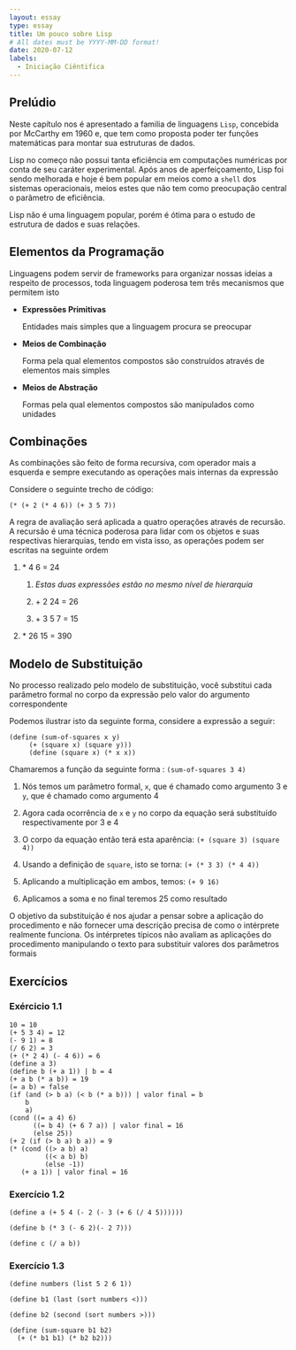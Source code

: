 ```yaml
---
layout: essay
type: essay
title: Um pouco sobre Lisp
# All dates must be YYYY-MM-DD format!
date: 2020-07-12
labels:
  - Iniciação Ciêntifica
---
```

Prelúdio
--------

Neste capítulo nos é apresentado a familia de linguagens `Lisp`,
concebida por McCarthy em 1960 e, que tem como proposta poder ter
funções matemáticas para montar sua estruturas de dados.

Lisp no começo não possui tanta eficiência em computações numéricas por
conta de seu caráter experimental. Após anos de aperfeiçoamento, Lisp
foi sendo melhorada e hoje é bem popular em meios como a `shell` dos
sistemas operacionais, meios estes que não tem como preocupação central
o parâmetro de eficiência.

Lisp não é uma linguagem popular, porém é ótima para o estudo de
estrutura de dados e suas relações.

Elementos da Programação
------------------------

Linguagens podem servir de frameworks para organizar nossas ideias a
respeito de processos, toda linguagem poderosa tem três mecanismos que
permitem isto

-   **Expressões Primitivas**

    Entidades mais simples que a linguagem procura se preocupar

-   **Meios de Combinação**

    Forma pela qual elementos compostos são construídos através de
    elementos mais simples

-   **Meios de Abstração**

    Formas pela qual elementos compostos são manipulados como unidades

Combinações
-----------

As combinações são feito de forma recursiva, com operador mais a
esquerda e sempre executando as operações mais internas da expressão

Considere o seguinte trecho de código:

``` {.Scheme language="Scheme"}
(* (+ 2 (* 4 6)) (+ 3 5 7))
```

A regra de avaliação será aplicada a quatro operações através de
recursão. A recursão é uma técnica poderosa para lidar com os objetos e
suas respectivas hierarquias, tendo em vista isso, as operações podem
ser escritas na seguinte ordem

1.  \* 4 6 = 24

    1.  *Estas duas expressões estão no mesmo nível de hierarquia*

    2.  \+ 2 24 = 26

    3.  \+ 3 5 7 = 15

2.  \* 26 15 = 390

Modelo de Substituição
----------------------

No processo realizado pelo modelo de substituição, você substitui cada
parâmetro formal no corpo da expressão pelo valor do argumento
correspondente

Podemos ilustrar isto da seguinte forma, considere a expressão a seguir:

``` {.Scheme language="Scheme"}
(define (sum-of-squares x y)  
     (+ (square x) (square y)))
     (define (square x) (* x x))
```

Chamaremos a função da seguinte forma : `(sum-of-squares 3 4)`

1.  Nós temos um parâmetro formal, `x`, que é chamado como argumento 3 e
    `y`, que é chamado como argumento 4

2.  Agora cada ocorrência de `x` e `y` no corpo da equação será
    substituído respectivamente por 3 e 4

3.  O corpo da equação então terá esta aparência:
    `(+ (square 3) (square 4))`

4.  Usando a definição de `square`, isto se torna: `(+ (* 3 3) (* 4 4))`

5.  Aplicando a multiplicação em ambos, temos: `(+ 9 16)`

6.  Aplicamos a soma e no final teremos 25 como resultado

O objetivo da substituição é nos ajudar a pensar sobre a aplicação do
procedimento e não fornecer uma descrição precisa de como o intérprete
realmente funciona. Os intérpretes típicos não avaliam as aplicações do
procedimento manipulando o texto para substituir valores dos parâmetros
formais

Exercícios
----------

### Exércicio 1.1

``` {.Scheme language="Scheme"}
10 = 10
(+ 5 3 4) = 12
(- 9 1) = 8
(/ 6 2) = 3
(+ (* 2 4) (- 4 6)) = 6
(define a 3)
(define b (+ a 1)) | b = 4
(+ a b (* a b)) = 19
(= a b) = false
(if (and (> b a) (< b (* a b))) | valor final = b
    b
    a)
(cond ((= a 4) 6)
      ((= b 4) (+ 6 7 a)) | valor final = 16
      (else 25))
(+ 2 (if (> b a) b a)) = 9
(* (cond ((> a b) a)
         ((< a b) b)
         (else -1))
   (+ a 1)) | valor final = 16
```

### Exercício 1.2

``` {.Scheme language="Scheme"}
(define a (+ 5 4 (- 2 (- 3 (+ 6 (/ 4 5))))))

(define b (* 3 (- 6 2)(- 2 7)))

(define c (/ a b))
```

### Exercício 1.3

``` {.Scheme language="Scheme"}
(define numbers (list 5 2 6 1))

(define b1 (last (sort numbers <)))

(define b2 (second (sort numbers >)))

(define (sum-square b1 b2)
  (+ (* b1 b1) (* b2 b2)))
```
